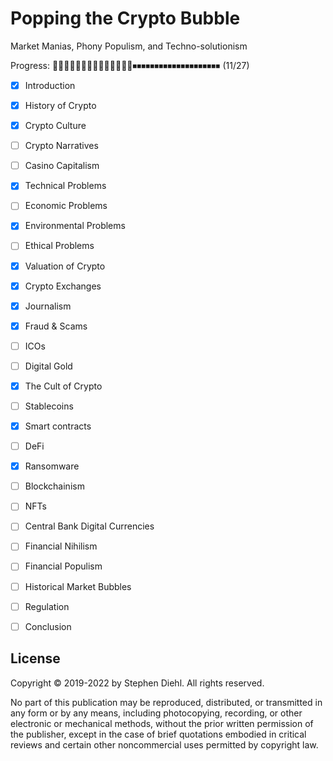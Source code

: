 # Popping the Crypto Bubble

Market Manias, Phony Populism, and Techno-solutionism

Progress: 🔲🔲🔲🔲🔲🔲🔲🔲🔲🔲🔲🔲🔲🔲⏹⏹⏹⏹⏹⏹⏹⏹⏹⏹⏹⏹⏹⏹⏹⏹⏹⏹⏹⏹ (11/27)

- [x] Introduction
- [x] History of Crypto
- [x] Crypto Culture
- [ ] Crypto Narratives
- [ ] Casino Capitalism
- [x] Technical Problems
- [ ] Economic Problems
- [x] Environmental Problems
- [ ] Ethical Problems
- [x] Valuation of Crypto
- [x] Crypto Exchanges
- [x] Journalism
- [x] Fraud & Scams
- [ ] ICOs
- [ ] Digital Gold
- [x] The Cult of Crypto
- [ ] Stablecoins
- [x] Smart contracts
- [ ] DeFi
- [x] Ransomware
- [ ] Blockchainism
- [ ] NFTs
- [ ] Central Bank Digital Currencies
- [ ] Financial Nihilism
- [ ] Financial Populism
- [ ] Historical Market Bubbles
- [ ] Regulation
- [ ] Conclusion


License
-------

Copyright © 2019-2022 by Stephen Diehl. All rights reserved.

No part of this publication may be reproduced, distributed, or transmitted in
any form or by any means, including photocopying, recording, or other electronic
or mechanical methods, without the prior written permission of the publisher,
except in the case of brief quotations embodied in critical reviews and certain
other noncommercial uses permitted by copyright law.
